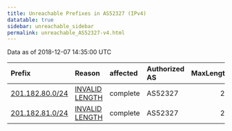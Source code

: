 ```yaml
---
title: Unreachable Prefixes in AS52327 (IPv4)
datatable: true
sidebar: unreachable_sidebar
permalink: unreachable_AS52327-v4.html
---
```


Data as of 2018-12-07 14:35:00 UTC


<div class="datatable-begin"></div>

| Prefix                                                   | Reason                                                                                                    | affected   | Authorized AS   |   MaxLength | Anchor                                         |   unreachable /24s |
|:---------------------------------------------------------|:----------------------------------------------------------------------------------------------------------|:-----------|:----------------|------------:|:-----------------------------------------------|-------------------:|
| [201.182.80.0/24](https://stat.ripe.net/201.182.80.0/24) | [INVALID LENGTH](https://rpki-validator.ripe.net/announcement-preview?asn=AS52327&prefix=201.182.80.0/24) | complete   | AS52327         |          22 | [LACNIC](unreachable_LACNIC_RPKI_Root-v4.html) |                  1 |
| [201.182.81.0/24](https://stat.ripe.net/201.182.81.0/24) | [INVALID LENGTH](https://rpki-validator.ripe.net/announcement-preview?asn=AS52327&prefix=201.182.81.0/24) | complete   | AS52327         |          22 | [LACNIC](unreachable_LACNIC_RPKI_Root-v4.html) |                  1 |

<div class="datatable-end"></div>